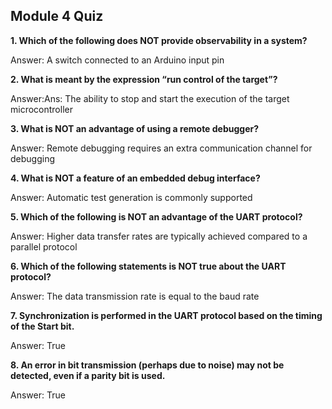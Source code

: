 ## Module 4 Quiz

**1. Which of the following does NOT provide observability in a system?**

Answer: A switch connected to an Arduino input pin

**2. What is meant by the expression “run control of the target”?**

Answer:Ans: The ability to stop and start the execution of the target microcontroller

**3. What is NOT an advantage of using a remote debugger?**

Answer: Remote debugging requires an extra communication channel for debugging

**4. What is NOT a feature of an embedded debug interface?**

Answer: Automatic test generation is commonly supported

**5. Which of the following is NOT an advantage of the UART protocol?**

Answer: Higher data transfer rates are typically achieved compared to a parallel protocol

**6. Which of the following statements is NOT true about the UART protocol?**

Answer: The data transmission rate is equal to the baud rate

**7. Synchronization is performed in the UART protocol based on the timing of the Start bit.**

Answer: True

**8. An error in bit transmission (perhaps due to noise) may not be detected, even if a parity bit is used.**

Answer: True
